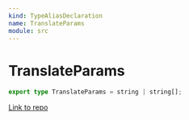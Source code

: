 ```yaml
---
kind: TypeAliasDeclaration
name: TranslateParams
module: src
---
```


# TranslateParams

```ts
export type TranslateParams = string | string[];
```

[Link to repo](https://github.com/ngneat/transloco/blob/master/projects/ngneat/transloco/src/lib/types.ts#L22-L22)
